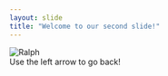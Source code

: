 ```yaml
---
layout: slide
title: "Welcome to our second slide!"
---
```

![Ralph](https://proxy.duckduckgo.com/iu/?u=https%3A%2F%2Fmedia.giphy.com%2Fmedia%2Fl2Je3TK1IJz5bqbm0%2Fgiphy.gif&f=1 "I'm learnding!")  
Use the left arrow to go back!
